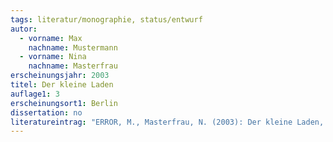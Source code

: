 ```yaml
---
tags: literatur/monographie, status/entwurf
autor:
  - vorname: Max
    nachname: Mustermann
  - vorname: Nina
    nachname: Masterfrau
erscheinungsjahr: 2003
titel: Der kleine Laden
auflage1: 3
erscheinungsort1: Berlin
dissertation: no
literatureintrag: "ERROR, M., Masterfrau, N. (2003): Der kleine Laden, undefined. Aufl., undefined 2003"
---
```

